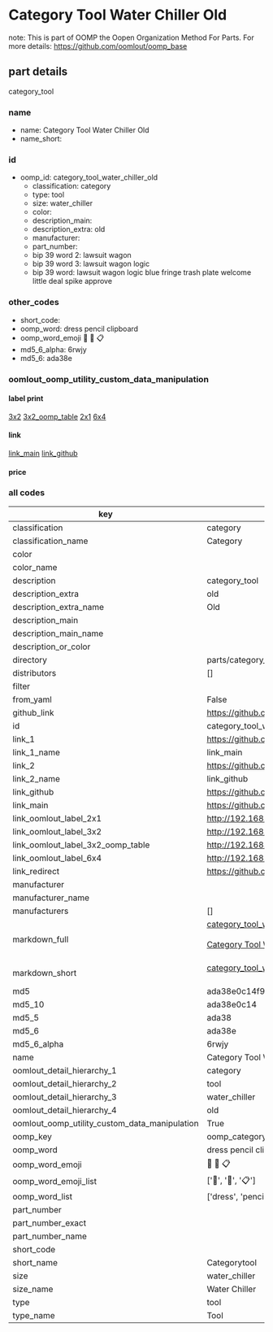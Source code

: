# Category Tool Water Chiller Old  

note: This is part of OOMP the Oopen Organization Method For Parts. For more details: https://github.com/oomlout/oomp_base

##  part details
  



category_tool



### name
* name: Category Tool Water Chiller Old
* name_short: 
### id
* oomp_id: category_tool_water_chiller_old
  * classification: category
  * type: tool
  * size: water_chiller
  * color: 
  * description_main: 
  * description_extra: old
  * manufacturer: 
  * part_number: 
  * bip 39 word 2: lawsuit wagon
  * bip 39 word 3: lawsuit wagon logic
  * bip 39 word: lawsuit wagon logic blue fringe trash plate welcome little deal spike approve

### other_codes
* short_code: 
* oomp_word: dress pencil clipboard
* oomp_word_emoji :dress: :pencil: :clipboard:
* md5_6_alpha: 6rwjy
* md5_6: ada38e






### oomlout_oomp_utility_custom_data_manipulation
#### label print
[3x2](http://192.168.1.245:1112/?label=oomp%206rwjy)
[3x2_oomp_table](http://192.168.1.108:1112/?label=oomp%206rwjy)
[2x1](http://192.168.1.242:1112/?label=oomp%206rwjy)
[6x4](http://192.168.1.55:1112/?label=oomp%206rwjy)    

#### link

[link_main](https://github.com/oomlout/oomlout_oomp_version_1_messy/tree/main/parts/category_tool_water_chiller_old) [link_github](https://github.com/oomlout/oomlout_oomp_version_1_messy/tree/main/parts/category_tool_water_chiller_old)                             

#### price







### all codes 
| key | value |  
| --- | --- |  
| classification | category |  
| classification_name | Category |  
| color |  |  
| color_name |  |  
| description | category_tool |  
| description_extra | old |  
| description_extra_name | Old |  
| description_main |  |  
| description_main_name |  |  
| description_or_color |   |  
| directory | parts/category_tool_water_chiller_old |  
| distributors | [] |  
| filter |  |  
| from_yaml | False |  
| github_link | https://github.com/oomlout/oomlout_oomp_part_src/tree/main/parts/category_tool_water_chiller_old |  
| id | category_tool_water_chiller_old |  
| link_1 | https://github.com/oomlout/oomlout_oomp_version_1_messy/tree/main/parts/category_tool_water_chiller_old |  
| link_1_name | link_main |  
| link_2 | https://github.com/oomlout/oomlout_oomp_version_1_messy/tree/main/parts/category_tool_water_chiller_old |  
| link_2_name | link_github |  
| link_github | https://github.com/oomlout/oomlout_oomp_version_1_messy/tree/main/parts/category_tool_water_chiller_old |  
| link_main | https://github.com/oomlout/oomlout_oomp_version_1_messy/tree/main/parts/category_tool_water_chiller_old |  
| link_oomlout_label_2x1 | http://192.168.1.242:1112/?label=oomp%206rwjy |  
| link_oomlout_label_3x2 | http://192.168.1.245:1112/?label=oomp%206rwjy |  
| link_oomlout_label_3x2_oomp_table | http://192.168.1.108:1112/?label=oomp%206rwjy |  
| link_oomlout_label_6x4 | http://192.168.1.55:1112/?label=oomp%206rwjy |  
| link_redirect | https://github.com/oomlout/oomlout_oomp_version_1_messy/tree/main/parts/category_tool_water_chiller_old |  
| manufacturer |  |  
| manufacturer_name |  |  
| manufacturers | [] |  
| markdown_full | [category_tool_water_chiller_old](none)<br>[](none)<br>[Category Tool Water Chiller Old](none)<br><br> |  
| markdown_short | [category_tool_water_chiller_old](none)<br><br> |  
| md5 | ada38e0c14f954c79dae8185073d93f1 |  
| md5_10 | ada38e0c14 |  
| md5_5 | ada38 |  
| md5_6 | ada38e |  
| md5_6_alpha | 6rwjy |  
| name | Category Tool Water Chiller Old |  
| oomlout_detail_hierarchy_1 | category |  
| oomlout_detail_hierarchy_2 | tool |  
| oomlout_detail_hierarchy_3 | water_chiller |  
| oomlout_detail_hierarchy_4 | old |  
| oomlout_oomp_utility_custom_data_manipulation | True |  
| oomp_key | oomp_category_tool_water_chiller_old |  
| oomp_word | dress pencil clipboard |  
| oomp_word_emoji | :dress: :pencil: :clipboard: |  
| oomp_word_emoji_list | [':dress:', ':pencil:', ':clipboard:'] |  
| oomp_word_list | ['dress', 'pencil', 'clipboard'] |  
| part_number |  |  
| part_number_exact |  |  
| part_number_name |  |  
| short_code |  |  
| short_name | Categorytool |  
| size | water_chiller |  
| size_name | Water Chiller |  
| type | tool |  
| type_name | Tool |  
